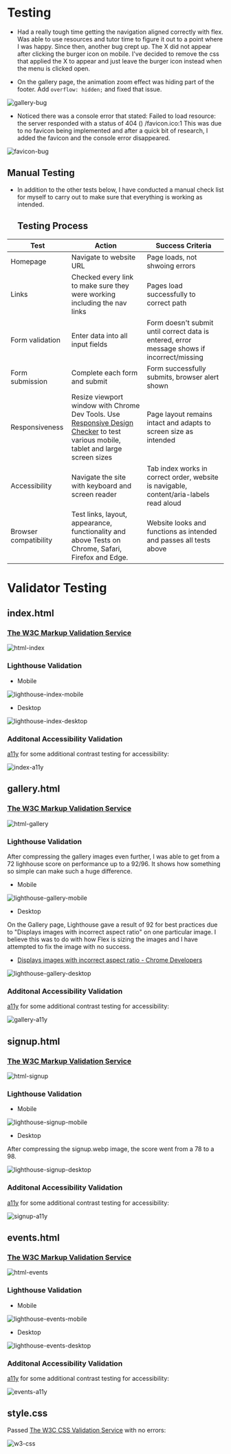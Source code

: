 # **Testing**

  - Had a really tough time getting the navigation aligned correctly with flex. Was able to use resources and tutor time to figure it out to a point where I was happy. Since then, another bug crept up. The X did not appear after clicking the burger icon on mobile. I've decided to remove the css that applied the X to appear and just leave the burger icon instead when the menu is clicked open.

  - On the gallery page, the animation zoom effect was hiding part of the footer. Add `overflow: hidden;` and fixed that issue.

  ![gallery-bug](https://github.com/leec313/lee-valley/blob/main/assets/images/readme-images/bug-gallery.png?raw=true)

  - Noticed there was a console error that stated: Failed to load resource: the server responded with a status of 404 () /favicon.ico:1
  This was due to no favicon being implemented and after a quick bit of research, I added the favicon and the console error disappeared.

  ![favicon-bug](https://github.com/leec313/lee-valley/blob/main/assets/images/readme-images/bug-favicon.png?raw=true)

  ## Manual Testing

  * In addition to the other tests below, I have conducted a manual check list for myself to carry out to make sure that everything is working as intended.

      ## Testing Process
| Test                | Action                   | Success Criteria  |
| -------------       |-------------             | -----|
| Homepage      | Navigate to website URL  | Page loads, not shwoing errors |
| Links            | Checked every link to make sure they were working including the nav links   | Pages load successfully to correct path |
| Form validation  | Enter data into all input fields | Form doesn't submit until correct data is entered, error message shows if incorrect/missing |
| Form submission | Complete each form and submit | Form successfully submits, browser alert shown |
| Responsiveness | Resize viewport window with Chrome Dev Tools. Use [Responsive Design Checker](https://www.websiteplanet.com/webtools/responsive-checker/) to test various mobile, tablet and large screen sizes | Page layout remains intact and adapts to screen size as intended |
| Accessibility | Navigate the site with keyboard and screen reader | Tab index works in correct order, website is navigable, content/aria-labels read aloud |
| Browser compatibility | Test links, layout, appearance, functionality and above Tests on Chrome, Safari, Firefox and Edge. | Website looks and functions as intended and passes all tests above

# **Validator Testing**

  ## **index.html**

  ### [The W3C Markup Validation Service](https://validator.w3.org/)

  ![html-index](https://github.com/leec313/lee-valley/blob/main/assets/images/validation-images/w3html-index.png?raw=true)

  ### Lighthouse Validation

  * Mobile

  ![lighthouse-index-mobile](https://github.com/leec313/lee-valley/blob/main/assets/images/validation-images/lighthouse-index-mobile.png?raw=true)

  * Desktop

  ![lighthouse-index-desktop](https://github.com/leec313/lee-valley/blob/main/assets/images/validation-images/lighthouse-index-desktop.png?raw=true)

  ### **Additonal Accessibility Validation**
  [a11y](https://color.a11y.com/Contrast/) for some additional contrast testing for accessibility:

  ![index-a11y](https://github.com/leec313/lee-valley/blob/main/assets/images/validation-images/validation-a11y-index.png?raw=true)

  ## **gallery.html**

  ### [The W3C Markup Validation Service](https://validator.w3.org/)

  ![html-gallery](https://github.com/leec313/lee-valley/blob/main/assets/images/validation-images/w3html-gallery.png?raw=true)

  ### Lighthouse Validation

  After compressing the gallery images even further, I was able to get from a 72 lighhouse score on performance up to a 92/96. It shows how something so simple can make such a huge difference.

  * Mobile

  ![lighthouse-gallery-mobile](https://github.com/leec313/lee-valley/blob/main/assets/images/validation-images/lighthouse-gallery-mobile.png?raw=true)

  * Desktop

  On the Gallery page, Lighthouse gave a result of 92 for best practices due to "Displays images with incorrect aspect ratio" on one particular image. I believe this was to do with how Flex is sizing the images and I have attempted to fix the image with no success. 
  * [Displays images with incorrect aspect ratio - Chrome Developers](https://developer.chrome.com/en/docs/lighthouse/best-practices/image-aspect-ratio/#:~:text=%23%20How%20the%20Lighthouse%20image%20aspect%20ratio%20audit%20fails&text=There%20are%20two%20common%20causes,of%20a%20variably%2Dsized%20container.)

  ![lighthouse-gallery-desktop](https://github.com/leec313/lee-valley/blob/main/assets/images/validation-images/lighthouse-gallery-desktop.png?raw=true)

  ### **Additonal Accessibility Validation**
  [a11y](https://color.a11y.com/Contrast/) for some additional contrast testing for accessibility:

  ![gallery-a11y](https://github.com/leec313/lee-valley/blob/main/assets/images/validation-images/validation-a11y-gallery.png?raw=true)

  ## **signup.html**

  ### [The W3C Markup Validation Service](https://validator.w3.org/)

  ![html-signup](https://github.com/leec313/lee-valley/blob/main/assets/images/validation-images/w3html-signup.png?raw=true)

  ### Lighthouse Validation

  * Mobile

  ![lighthouse-signup-mobile](https://github.com/leec313/lee-valley/blob/main/assets/images/validation-images/lighthouse-signup-mobile.png?raw=true)

  * Desktop

  After compressing the signup.webp image, the score went from a 78 to a 98.

  ![lighthouse-signup-desktop](https://github.com/leec313/lee-valley/blob/main/assets/images/validation-images/lighthouse-signup-desktop.png?raw=true)
  

  ### **Additonal Accessibility Validation**
  [a11y](https://color.a11y.com/Contrast/) for some additional contrast testing for accessibility:

  ![signup-a11y](https://github.com/leec313/lee-valley/blob/main/assets/images/validation-images/validation-a11y-signup.png?raw=true)

  ## **events.html**

  ### [The W3C Markup Validation Service](https://validator.w3.org/)

  ![html-events](https://github.com/leec313/lee-valley/blob/main/assets/images/validation-images/w3html-events.png?raw=true)

  ### Lighthouse Validation

  * Mobile

  ![lighthouse-events-mobile](https://github.com/leec313/lee-valley/blob/main/assets/images/validation-images/lighthouse-events-mobile.png?raw=true)

  * Desktop

  ![lighthouse-events-desktop](https://github.com/leec313/lee-valley/blob/main/assets/images/validation-images/lighthouse-events-desktop.png?raw=true)


  ### **Additonal Accessibility Validation**
  [a11y](https://color.a11y.com/Contrast/) for some additional contrast testing for accessibility:

  ![events-a11y](https://github.com/leec313/lee-valley/blob/main/assets/images/validation-images/validation-a11t-events.png?raw=true)

  ## **style.css**

  Passed [The W3C CSS Validation Service](https://jigsaw.w3.org/css-validator/) with no errors:

  ![w3-css](https://github.com/leec313/lee-valley/blob/main/assets/images/validation-images/validation-css.png?raw=true)